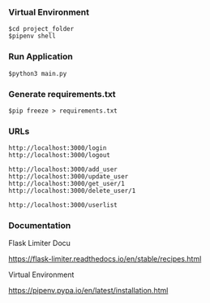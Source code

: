 ### Virtual Environment
```
$cd project_folder
$pipenv shell
```
### Run Application
```
$python3 main.py
```
### Generate requirements.txt
```
$pip freeze > requirements.txt
```
### URLs
```
http://localhost:3000/login
http://localhost:3000/logout

http://localhost:3000/add_user
http://localhost:3000/update_user
http://localhost:3000/get_user/1
http://localhost:3000/delete_user/1

http://localhost:3000/userlist
```
### Documentation

Flask Limiter Docu

https://flask-limiter.readthedocs.io/en/stable/recipes.html

Virtual Environment

https://pipenv.pypa.io/en/latest/installation.html
